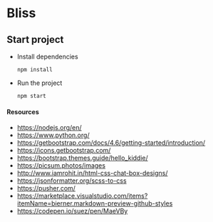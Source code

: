 # Bliss

## Start project

- Install dependencies
    ````
    npm install
    ````
- Run the project
    ````
    npm start
    ````

#### Resources

* https://nodejs.org/en/
* https://www.python.org/
* https://getbootstrap.com/docs/4.6/getting-started/introduction/
* https://icons.getbootstrap.com/
* https://bootstrap.themes.guide/hello_kiddie/
* https://picsum.photos/images
* http://www.iamrohit.in/html-css-chat-box-designs/
* https://jsonformatter.org/scss-to-css
* https://pusher.com/
* https://marketplace.visualstudio.com/items?itemName=bierner.markdown-preview-github-styles
* https://codepen.io/suez/pen/MaeVBy